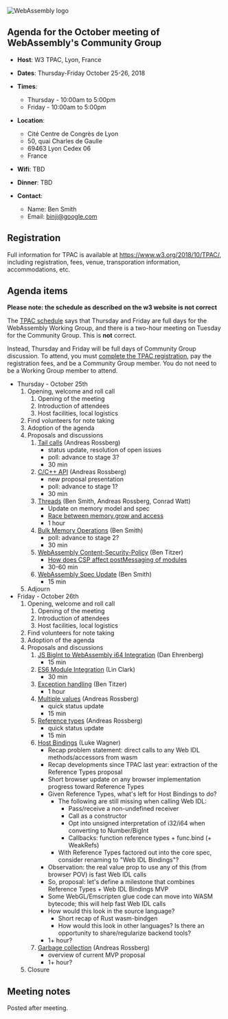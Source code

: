 ![WebAssembly logo](/images/WebAssembly.png)

## Agenda for the October meeting of WebAssembly's Community Group

- **Host**: W3 TPAC, Lyon, France
- **Dates**: Thursday-Friday October 25-26, 2018
- **Times**:
    - Thursday - 10:00am to 5:00pm
    - Friday - 10:00am to 5:00pm
- **Location**:
    - Cité Centre de Congrès de Lyon
    - 50, quai Charles de Gaulle
    - 69463 Lyon Cedex 06
    - France
- **Wifi**: TBD
- **Dinner**: TBD

- **Contact**:
    - Name: Ben Smith
    - Email: binji@google.com

## Registration

Full information for TPAC is available at https://www.w3.org/2018/10/TPAC/,
including registration, fees, venue, transporation information, accommodations,
etc.

## Agenda items

**Please note: the schedule as described on the w3 website is not correct**

The [TPAC schedule](https://www.w3.org/2018/10/TPAC/schedule.html) says that Thursday and Friday are full days for the WebAssembly Working Group, and there is a two-hour meeting on Tuesday for the Community Group. This is **not** correct.

Instead, Thursday and Friday will be full days of Community Group discussion. To attend, you must [complete the TPAC registration](https://www.w3.org/2018/10/TPAC/#registration), pay the registration fees, and be a Community Group member. You do not need to be a Working Group member to attend.

* Thursday - October 25th
    1. Opening, welcome and roll call
        1. Opening of the meeting
        1. Introduction of attendees
        1. Host facilities, local logistics
    1. Find volunteers for note taking
    1. Adoption of the agenda
    1. Proposals and discussions
       1. [Tail calls](https://github.com/WebAssembly/tail-call) (Andreas Rossberg)
          - status update, resolution of open issues
          - poll: advance to stage 3?
          - 30 min
       1. [C/C++ API](https://github.com/rossberg/wasm-c-api) (Andreas Rossberg)
          - new proposal presentation
          - poll: advance to stage 1?
          - 30 min
       1. [Threads](https://github.com/WebAssembly/threads) (Ben Smith, Andreas Rossberg, Conrad Watt)
          - Update on memory model and spec
          - [Race between memory.grow and access](https://github.com/WebAssembly/threads/issues/26#issuecomment-424742576)
          - 1 hour
       1. [Bulk Memory Operations](https://github.com/WebAssembly/bulk-memory-operations) (Ben Smith)
          - poll: advance to stage 2?
          - 30 min
       1. [WebAssembly Content-Security-Policy](https://github.com/WebAssembly/content-security-policy) (Ben Titzer)
          - [How does CSP affect postMessaging of modules](https://github.com/WebAssembly/content-security-policy/pull/16)
          - 30-60 min
       1. [WebAssembly Spec Update](https://github.com/WebAssembly/spec) (Ben Smith)
          - 15 min
    1. Adjourn
* Friday - October 26th
    1. Opening, welcome and roll call
        1. Opening of the meeting
        1. Introduction of attendees
        1. Host facilities, local logistics
    1. Find volunteers for note taking
    1. Adoption of the agenda
    1. Proposals and discussions
       1. [JS BigInt to WebAssembly i64 Integration](https://github.com/WebAssembly/JS-BigInt-integration) (Dan Ehrenberg)
          - 15 min
       1. [ES6 Module Integration](https://github.com/WebAssembly/esm-integration) (Lin Clark)
          - 30 min
       1. [Exception handling](https://github.com/WebAssembly/exception-handling) (Ben Titzer)
          - 1 hour
       1. [Multiple values](https://github.com/WebAssembly/multi-value) (Andreas Rossberg)
          - quick status update
          - 15 min
       1. [Reference types](https://github.com/WebAssembly/reference-types) (Andreas Rossberg)
          - quick status update
          - 15 min
       1. [Host Bindings](https://github.com/WebAssembly/host-bindings) (Luke Wagner)
          - Recap problem statement: direct calls to any Web IDL methods/accessors from wasm
          - Recap developments since TPAC last year: extraction of the Reference Types proposal
          - Short browser update on any browser implementation progress toward Reference Types
          - Given Reference Types, what's left for Host Bindings to do?
            - The following are still missing when calling Web IDL:
              - Pass/receive a non-undefined receiver
              - Call as a constructor
              - Opt into unsigned interpretation of i32/i64 when converting to Number/BigInt
              - Callbacks: function reference types + func.bind (+ WeakRefs)
            - With Reference Types factored out into the core spec, consider renaming to "Web IDL Bindings"?
          - Observation: the real value prop to use any of this (from browser POV) is fast Web IDL calls
          - So, proposal: let's define a milestone that combines Reference Types + Web IDL Bindings MVP
          - Some WebGL/Emscripten glue code can move into WASM bytecode; this will help fast Web IDL calls
          - How would this look in the source language?
            - Short recap of Rust wasm-bindgen
            - How would this look in other languages?  Is there an opportunity to share/regularize backend tools?
          - 1+ hour?
       1. [Garbage collection](https://github.com/WebAssembly/gc) (Andreas Rossberg)
          - overview of current MVP proposal
          - 1+ hour?
    1. Closure

## Meeting notes

Posted after meeting.
